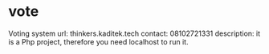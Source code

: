 # vote
Voting system 
url: thinkers.kaditek.tech
contact: 08102721331
description: it is a Php project, therefore you need localhost to run it. 
